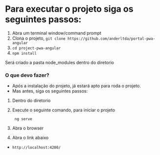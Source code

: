 Para executar o projeto siga os seguintes passos:
=======================

1. Abra um terminal window/command prompt
2. Clona o projeto, `git clone https://github.com/anderltda/portal-pwa-angular` 
3. `cd project-pwa-angular` 
4. `npm install`

Será criado a pasta node_modules dentro do diretorio 

### O que devo fazer?

- Após a instalação do projeto, já estará apto para roda o projeto.
- Mas antes, siga os seguintes passos:

1. Dentro do diretorio
2. Execute o seguinte comando, para iniciar o projeto

        ng serve
        
3. Abra o browser
4. Abra o link abaixo

- `http://localhost:4200/`
